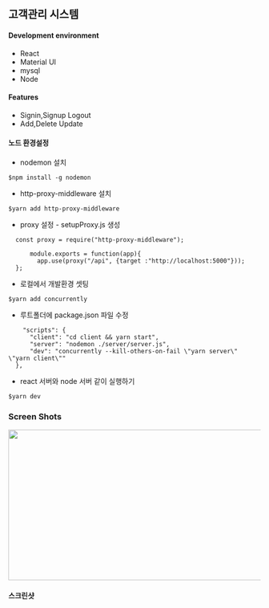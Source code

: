 ## 고객관리 시스템

#### Development environment

 - React
 - Material UI
 - mysql
 - Node

#### Features

- Signin,Signup Logout
- Add,Delete Update

#### 노드 환경설정
 
  - nodemon 설치
  ```
  $npm install -g nodemon
  ```

  - http-proxy-middleware 설치
  ```
  $yarn add http-proxy-middleware
  ```

  - proxy 설정 - setupProxy.js 생성

  ```react
    const proxy = require("http-proxy-middleware");

        module.exports = function(app){
          app.use(proxy("/api", {target :"http://localhost:5000"}));
    };
  ```

  - 로컬에서 개발환경 셋팅
  ```
  $yarn add concurrently
  ```

  - 루트폴더에 package.json 파일 수정
  ```
      "scripts": {
        "client": "cd client && yarn start",
        "server": "nodemon ./server/server.js",
        "dev": "concurrently --kill-others-on-fail \"yarn server\" \"yarn client\""
    },
  ``` 

  - react 서버와 node 서버 같이 실행하기
  ```
  $yarn dev
  ```


### Screen Shots
<p align="center"><img src="https://user-images.githubusercontent.com/40492343/88377368-0180bc00-cdda-11ea-861d-caed9f0bf038.PNG" width="800px" height="300px"></img></p>

#### 스크린샷

